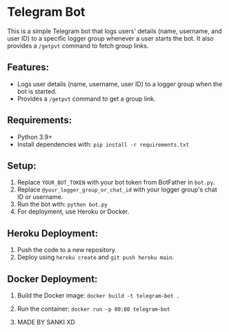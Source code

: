 # Telegram Bot

This is a simple Telegram bot that logs users' details (name, username, and user ID) to a specific logger group whenever a user starts the bot. It also provides a `/getpvt` command to fetch group links.

## Features:
- Logs user details (name, username, user ID) to a logger group when the bot is started.
- Provides a `/getpvt` command to get a group link.

## Requirements:
- Python 3.9+
- Install dependencies with: `pip install -r requirements.txt`

## Setup:
1. Replace `YOUR_BOT_TOKEN` with your bot token from BotFather in `bot.py`.
2. Replace `@your_logger_group_or_chat_id` with your logger group's chat ID or username.
3. Run the bot with: `python bot.py`
4. For deployment, use Heroku or Docker.

## Heroku Deployment:
1. Push the code to a new repository.
2. Deploy using `heroku create` and `git push heroku main`.

## Docker Deployment:
1. Build the Docker image: `docker build -t telegram-bot .`
2. Run the container: `docker run -p 80:80 telegram-bot`

3. MADE BY SANKI XD 
